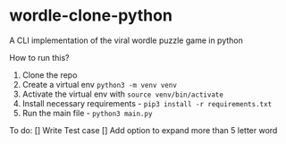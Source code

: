 # wordle-clone-python
A CLI implementation of the viral wordle puzzle game in python

How to run this?

1. Clone the repo
2. Create a virtual env `python3 -m venv venv`
3. Activate the virtual env with `source venv/bin/activate`
4. Install necessary requirements - `pip3 install -r requirements.txt`
5. Run the main file - `python3 main.py`


To do: 
[] Write Test case
[] Add option to expand more than 5 letter word

